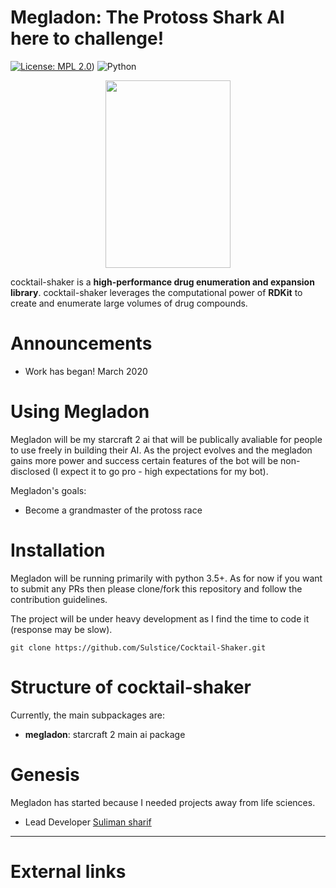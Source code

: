 Megladon: The Protoss Shark AI here to challenge!
=================================================

[![License: MPL 2.0](https://img.shields.io/badge/License-MPL%202.0-brightgreen.svg)](https://opensource.org/licenses/MPL-2.0))
![Python](https://img.shields.io/badge/python-3.6-blue.svg)

<p align="center">
  <img width="200" height="300" src="images/logoshaker.png">
</p>

cocktail-shaker is a **high-performance drug enumeration and expansion
library**. cocktail-shaker leverages the computational power of
**RDKit** to create and enumerate large volumes of drug compounds. 

Announcements
=============

-   Work has began! March 2020

Using Megladon
=====================

Megladon will be my starcraft 2 ai that will be publically avaliable for people to use freely in building their AI. As the project evolves and the megladon gains more power and success certain features of the bot will be non-disclosed (I expect it to go pro - high expectations for my bot). 

Megladon's goals:

- Become a grandmaster of the protoss race

Installation 
============

Megladon will be running primarily with python 3.5+. As for now if you want to submit any PRs then please clone/fork this repository and follow the contribution guidelines. 

The project will be under heavy development as I find the time to code it (response may be slow). 

    git clone https://github.com/Sulstice/Cocktail-Shaker.git


Structure of cocktail-shaker
============================

Currently, the main subpackages are:

-   **megladon**: starcraft 2 main ai package 

Genesis
=======

Megladon has started because I needed projects away from life sciences.

- Lead Developer [Suliman sharif](http://sulstice.github.io/)

* * * * *

External links
==============


